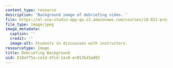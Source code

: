 ```yaml
---
content_type: resource
description: 'Background image of debriefing video. '
file: https://ol-ocw-studio-app-qa.s3.amazonaws.com/courses/18-821-project-laboratory-in-mathematics-spring-2013/810aff5ace1d4fcd1ac8ec913bd3ad02_MIT18_821S13_debrief_bg.jpg
file_type: image/jpeg
image_metadata:
  caption: ''
  credit: ''
  image-alt: Students in discussion with instructors.
resourcetype: Image
title: Debriefing Background
uid: 810aff5a-ce1d-4fcd-1ac8-ec913bd3ad02
---
```

